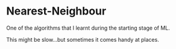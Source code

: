 # Nearest-Neighbour

One of the algorithms that I learnt during the starting stage of ML.

This might be slow...but sometimes it comes handy at places.
